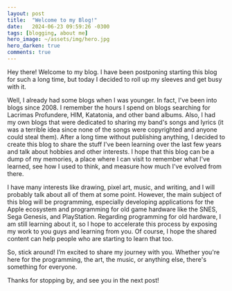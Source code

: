 ```yaml
---
layout: post
title:  "Welcome to my Blog!"
date:   2024-06-23 09:59:26 -0300
tags: [blogging, about me]
hero_image: ~/assets/img/hero.jpg
hero_darken: true
comments: true
---
```

Hey there! Welcome to my blog. I have been postponing starting this blog for such a long time, but today I decided to roll up my sleeves and get busy with it.

Well, I already had some blogs when I was younger. In fact, I've been into blogs since 2008. I remember the hours I spend on blogs searching for Lacrimas Profundere, HIM, Katatonia, and other band albums. Also, I had my own blogs that were dedicated to sharing my band's songs and lyrics (it was a terrible idea since none of the songs were copyrighted and anyone could steal them). After a long time without publishing anything, I decided to create this blog to share the stuff I've been learning over the last few years and talk about hobbies and other interests. I hope that this blog can be a dump of my memories, a place where I can visit to remember what I've learned, see how I used to think, and measure how much I've evolved from there.

I have many interests like drawing, pixel art, music, and writing, and I will probably talk about all of them at some point. However, the main subject of this blog will be programming, especially developing applications for the Apple ecosystem and programming for old game hardware like the SNES, Sega Genesis, and PlayStation. Regarding programming for old hardware, I am still learning about it, so I hope to accelerate this process by exposing my work to you guys and learning from you. Of course, I hope the shared content can help people who are starting to learn that too.

So, stick around! I’m excited to share my journey with you. Whether you're here for the programming, the art, the music, or anything else, there's something for everyone.

Thanks for stopping by, and see you in the next post!